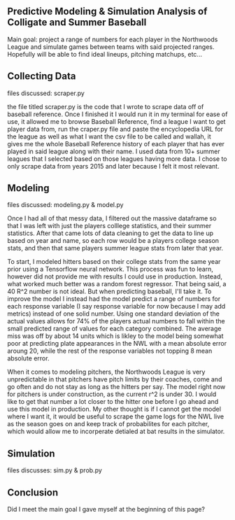 ## Predictive Modeling & Simulation Analysis of Colligate and Summer Baseball

Main goal: project a range of numbers for each player in the Northwoods League and simulate
games between teams with said projected ranges. Hopefully will be able to find ideal lineups,
pitching matchups, etc...

## Collecting Data

files discussed: scraper.py

the file titled scraper.py is the code that I wrote to scrape data off of baseball reference.
Once I finished it I would run it in my terminal for ease of use, it allowed me to browse Baseball
Reference, find a league I want to get player data from, run the craper.py file and paste the 
encyclopedia URL for the league as well as what I want the csv file to be called and wallah, it gives 
me the whole Baseball Reference history of each player that has ever played in said league along with 
their name. I used data from 10+ summer leagues that I selected based on those leagues having more data.
I chose to only scrape data from years 2015 and later because I felt it most relevant.

## Modeling

files discussed: modeling.py & model.py

Once I had all of that messy data, I filtered out the massive dataframe so that I was left with just the
players colllege statistics, and their summer statistics. After that came lots of data cleaning to get the
data to line up based on year and name, so each row would be a players college season stats, and then that
same players summer league stats from later that year.

To start, I modeled hitters based on their college stats from the same year prior using a Tensorflow neural
network. This process was fun to learn, however did not provide me with results I could use in production.
Instead, what worked much better was a random forest regressor. That being said, a 40 R^2 number is not ideal.
But when predicting baseball, I'll take it. To improve the model I instead had the model predict a range of 
numbers for each response variable (I say response variable for now because I may add metrics) instead of one
solid number. Using one standard deviation of the actual values allows for 74% of the players actual numbers
to fall within the small predicted range of values for each category combined. The average miss was off by about
14 units which is likley to the model being somewhat poor at predicting plate appearances in the NWL with a mean
absolute error aroung 20, while the rest of the response variables not topping 8 mean absolute error.

When it comes to modeling pitchers, the Northwoods League is very unpredictable in that pitchers have pitch limits
by their coaches, come and go often and do not stay as long as the hitters per say. The model right now for pitchers is
under construction, as the current r^2 is under 30. I would like to get that number a lot closer to the hitter one
before I go ahead and use this model in production. My other thought is if I cannot get the model where I want it,
it would be useful to scrape the game logs for the NWL live as the season goes on and keep track of probabilites for
each pitcher, which would allow me to incorperate detialed at bat results in the simulator.

## Simulation

files discusses: sim.py & prob.py




## Conclusion

Did I meet the main goal I gave myself at the beginning of this page?
